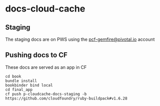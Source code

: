 # docs-cloud-cache

## Staging

The staging docs are on PWS using the pcf-gemfire@pivotal.io account

## Pushing docs to CF

These docs are served as an app in CF

```
cd book
bundle install
bookbinder bind local
cd final_app
cf push p-cloudcache-docs-staging -b https://github.com/cloudfoundry/ruby-buildpack#v1.6.28
```
